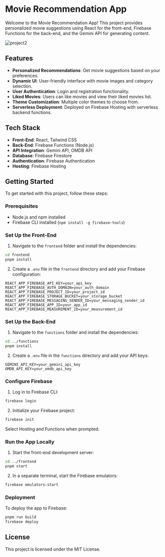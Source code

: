 # Movie Recommendation App

Welcome to the Movie Recommendation App! This project provides personalized movie suggestions using React for the front-end, Firebase Functions for the back-end, and the Gemini API for generating content.

![project2](https://github.com/user-attachments/assets/567cabd9-c80e-4c06-bc9e-60428d32ff17)

## Features

- **Personalized Recommendations**: Get movie suggestions based on your preferences.
- **Dynamic UI**: User-friendly interface with movie images and category selection.
- **User Authentication**: Login and registration functionality.
- **Liked Movies**: Users can like movies and view their liked movies list.
- **Theme Customization**: Multiple color themes to choose from.
- **Serverless Deployment**: Deployed on Firebase Hosting with serverless backend functions.

## Tech Stack

- **Front-End**: React, Tailwind CSS
- **Back-End**: Firebase Functions (Node.js)
- **API Integration**: Gemini API, OMDB API
- **Database**: Firebase Firestore
- **Authentication**: Firebase Authentication
- **Hosting**: Firebase Hosting

## Getting Started

To get started with this project, follow these steps:

### Prerequisites

- Node.js and npm installed
- Firebase CLI installed (`npm install -g firebase-tools`)



### Set Up the Front-End

1. Navigate to the `frontend` folder and install the dependencies:

```bash
cd frontend
pnpm install
```

2. Create a `.env` file in the `frontend` directory and add your Firebase configuration:

```
REACT_APP_FIREBASE_API_KEY=your_api_key
REACT_APP_FIREBASE_AUTH_DOMAIN=your_auth_domain
REACT_APP_FIREBASE_PROJECT_ID=your_project_id
REACT_APP_FIREBASE_STORAGE_BUCKET=your_storage_bucket
REACT_APP_FIREBASE_MESSAGING_SENDER_ID=your_messaging_sender_id
REACT_APP_FIREBASE_APP_ID=your_app_id
REACT_APP_FIREBASE_MEASUREMENT_ID=your_measurement_id
```

### Set Up the Back-End

1. Navigate to the `functions` folder and install the dependencies:

```bash
cd ../functions
pnpm install
```

2. Create a `.env` file in the `functions` directory and add your API keys:

```
GEMINI_API_KEY=your_gemini_api_key
OMDB_API_KEY=your_omdb_api_key
```

### Configure Firebase

1. Log in to Firebase CLI:

```bash
firebase login
```

2. Initialize your Firebase project:

```bash
firebase init
```

Select Hosting and Functions when prompted.

### Run the App Locally

1. Start the front-end development server:

```bash
cd ../frontend
pnpm start
```

2. In a separate terminal, start the Firebase emulators:

```bash
firebase emulators:start
```

### Deployment

To deploy the app to Firebase:

```bash
pnpm run build
firebase deploy
```

## License

This project is licensed under the MIT License.
